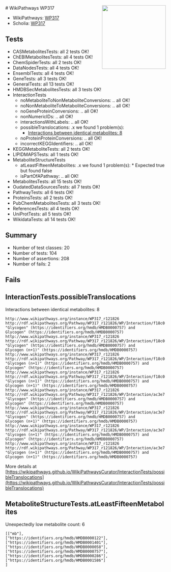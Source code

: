 <img style="float: right; width: 200px" src="https://upload.wikimedia.org/wikipedia/commons/thumb/8/83/Wplogo_with_text_500.png/640px-Wplogo_with_text_500.png" />
# WikiPathways WP317

* WikiPathways: [WP317](https://new.wikipathways.org/pathways/WP317)
* Scholia: [WP317](https://scholia.toolforge.org/wikipathways/WP317)
## Tests
* CASMetabolitesTests: all 2 tests OK!
* ChEBIMetabolitesTests: all 4 tests OK!
* ChemSpiderTests: all 2 tests OK!
* DataNodesTests: all 4 tests OK!
* EnsemblTests: all 4 tests OK!
* GeneTests: all 3 tests OK!
* GeneralTests: all 13 tests OK!
* HMDBSecMetabolitesTests: all 3 tests OK!
* InteractionTests
    * noMetaboliteToNonMetaboliteConversions: .. all OK!
    * noNonMetaboliteToMetaboliteConversions: .. all OK!
    * noGeneProteinConversions: .. all OK!
    * nonNumericIDs: .. all OK!
    * interactionsWithLabels: .. all OK!
    * possibleTranslocations: .x we found 1 problem(s):
        * [Interactions between identical metabolites: 8](#d59038cb)
    * noProteinProteinConversions: .. all OK!
    * incorrectKEGGIdentifiers: .. all OK!
* KEGGMetaboliteTests: all 2 tests OK!
* LIPIDMAPSTests: all 1 tests OK!
* MetaboliteStructureTests
    * atLeastFifteenMetabolites: .x we found 1 problem(s):
            * Expected true but found false
    * isPartOfAPathway: .. all OK!
* MetabolitesTests: all 15 tests OK!
* OudatedDataSourcesTests: all 7 tests OK!
* PathwayTests: all 6 tests OK!
* ProteinsTests: all 2 tests OK!
* PubChemMetabolitesTests: all 3 tests OK!
* ReferencesTests: all 4 tests OK!
* UniProtTests: all 5 tests OK!
* WikidataTests: all 14 tests OK!


## Summary

* Number of test classes: 20
* Number of tests: 104
* Number of assertions: 208
* Number of fails: 2

## Fails

<a name="d59038cb" />

## InteractionTests.possibleTranslocations

Interactions between identical metabolites: 8
```
http://www.wikipathways.org/instance/WP317_r121826 http://rdf.wikipathways.org/Pathway/WP317_r121826/WP/Interaction/f18c0 "Glycogen" (https://identifiers.org/hmdb/HMDB0000757) and 
Glycogen" (https://identifiers.org/hmdb/HMDB0000757)
http://www.wikipathways.org/instance/WP317_r121826 http://rdf.wikipathways.org/Pathway/WP317_r121826/WP/Interaction/f18c0 "Glycogen" (https://identifiers.org/hmdb/HMDB0000757) and 
Glycogen (n+1)" (https://identifiers.org/hmdb/HMDB0000757)
http://www.wikipathways.org/instance/WP317_r121826 http://rdf.wikipathways.org/Pathway/WP317_r121826/WP/Interaction/f18c0 "Glycogen (n+1)" (https://identifiers.org/hmdb/HMDB0000757) and 
Glycogen" (https://identifiers.org/hmdb/HMDB0000757)
http://www.wikipathways.org/instance/WP317_r121826 http://rdf.wikipathways.org/Pathway/WP317_r121826/WP/Interaction/f18c0 "Glycogen (n+1)" (https://identifiers.org/hmdb/HMDB0000757) and 
Glycogen (n+1)" (https://identifiers.org/hmdb/HMDB0000757)
http://www.wikipathways.org/instance/WP317_r121826 http://rdf.wikipathways.org/Pathway/WP317_r121826/WP/Interaction/ac3e7 "Glycogen" (https://identifiers.org/hmdb/HMDB0000757) and 
Glycogen" (https://identifiers.org/hmdb/HMDB0000757)
http://www.wikipathways.org/instance/WP317_r121826 http://rdf.wikipathways.org/Pathway/WP317_r121826/WP/Interaction/ac3e7 "Glycogen" (https://identifiers.org/hmdb/HMDB0000757) and 
Glycogen (n+1)" (https://identifiers.org/hmdb/HMDB0000757)
http://www.wikipathways.org/instance/WP317_r121826 http://rdf.wikipathways.org/Pathway/WP317_r121826/WP/Interaction/ac3e7 "Glycogen (n+1)" (https://identifiers.org/hmdb/HMDB0000757) and 
Glycogen" (https://identifiers.org/hmdb/HMDB0000757)
http://www.wikipathways.org/instance/WP317_r121826 http://rdf.wikipathways.org/Pathway/WP317_r121826/WP/Interaction/ac3e7 "Glycogen (n+1)" (https://identifiers.org/hmdb/HMDB0000757) and 
Glycogen (n+1)" (https://identifiers.org/hmdb/HMDB0000757)
```

More details at [https://wikipathways.github.io/WikiPathwaysCurator/InteractionTests/possibleTranslocations](https://wikipathways.github.io/WikiPathwaysCurator/InteractionTests/possibleTranslocations)

<a name="6d429199" />

## MetaboliteStructureTests.atLeastFifteenMetabolites

Unexpectedly low metabolite count: 6

```
[["mb"],
["https://identifiers.org/hmdb/HMDB0000122"],
["https://identifiers.org/hmdb/HMDB0001401"],
["https://identifiers.org/hmdb/HMDB0000058"],
["https://identifiers.org/hmdb/HMDB0000757"],
["https://identifiers.org/hmdb/HMDB0000286"],
["https://identifiers.org/hmdb/HMDB0001586"]
]
```

